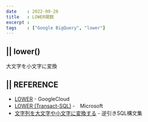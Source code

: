 ```yaml
---
date    : 2022-09-28
title   : LOWER関数
excerpt : 
tags    : ["Google BigQuery", "lower"]
---
```


## || lower()

大文字を小文字に変換


## || REFERENCE
+ [LOWER](https://cloud.google.com/bigquery/docs/reference/standard-sql/string_functions?hl=ja#lower) - GoogleCloud
+ [LOWER (Transact-SQL)](https://docs.microsoft.com/ja-jp/sql/t-sql/functions/lower-transact-sql?view=sql-server-ver16) -　Microsoft
+ [文字列を大文字や小文字に変換する](https://www.sql-reference.com/string/upper_lower.html) - 逆引きSQL構文集
